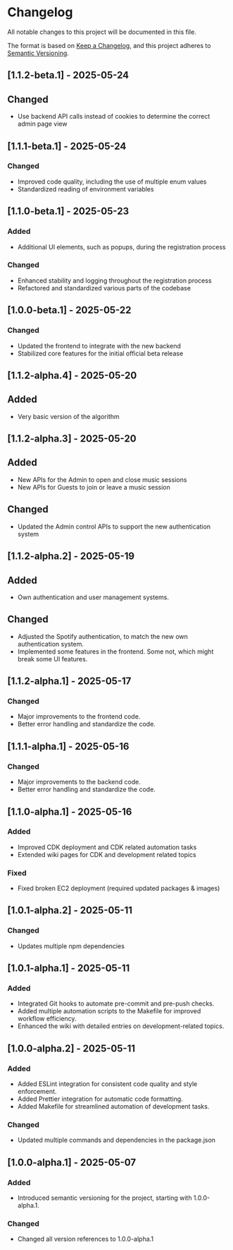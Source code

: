 # Changelog

All notable changes to this project will be documented in this file.

The format is based on [Keep a Changelog](https://keepachangelog.com/en/1.0.0/), and this project adheres to [Semantic Versioning](https://semver.org/spec/v2.0.0.html).

## [1.1.2-beta.1] - 2025-05-24

## Changed

- Use backend API calls instead of cookies to determine the correct admin page view

## [1.1.1-beta.1] - 2025-05-24

### Changed

- Improved code quality, including the use of multiple enum values
- Standardized reading of environment variables

## [1.1.0-beta.1] - 2025-05-23

### Added

- Additional UI elements, such as popups, during the registration process

### Changed

- Enhanced stability and logging throughout the registration process
- Refactored and standardized various parts of the codebase

## [1.0.0-beta.1] - 2025-05-22

### Changed

- Updated the frontend to integrate with the new backend
- Stabilized core features for the initial official beta release

## [1.1.2-alpha.4] - 2025-05-20

## Added

- Very basic version of the algorithm

## [1.1.2-alpha.3] - 2025-05-20

## Added

- New APIs for the Admin to open and close music sessions
- New APIs for Guests to join or leave a music session

## Changed

- Updated the Admin control APIs to support the new authentication system

## [1.1.2-alpha.2] - 2025-05-19

## Added

- Own authentication and user management systems.

## Changed

- Adjusted the Spotify authentication, to match the new own authentication system.
- Implemented some features in the frontend. Some not, which might break some UI features.

## [1.1.2-alpha.1] - 2025-05-17

### Changed

- Major improvements to the frontend code.
- Better error handling and standardize the code.

## [1.1.1-alpha.1] - 2025-05-16

### Changed

- Major improvements to the backend code.
- Better error handling and standardize the code.

## [1.1.0-alpha.1] - 2025-05-16

### Added

- Improved CDK deployment and CDK related automation tasks
- Extended wiki pages for CDK and development related topics

### Fixed

- Fixed broken EC2 deployment (required updated packages & images)

## [1.0.1-alpha.2] - 2025-05-11

### Changed

- Updates multiple npm dependencies

## [1.0.1-alpha.1] - 2025-05-11

### Added

- Integrated Git hooks to automate pre-commit and pre-push checks.
- Added multiple automation scripts to the Makefile for improved workflow efficiency.
- Enhanced the wiki with detailed entries on development-related topics.

## [1.0.0-alpha.2] - 2025-05-11

### Added

- Added ESLint integration for consistent code quality and style enforcement.
- Added Prettier integration for automatic code formatting.
- Added Makefile for streamlined automation of development tasks.

### Changed

- Updated multiple commands and dependencies in the package.json

## [1.0.0-alpha.1] - 2025-05-07

### Added

- Introduced semantic versioning for the project, starting with 1.0.0-alpha.1.

### Changed

- Changed all version references to 1.0.0-alpha.1
